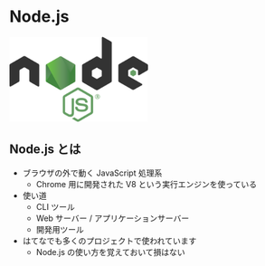 Node.js
================================================================

<img alt="Node.js logo" src="./nodejs/nodejs-logo.png" height="150"/>

## Node.js とは

- ブラウザの外で動く JavaScript 処理系
  - Chrome 用に開発された V8 という実行エンジンを使っている
- 使い道
  - CLI ツール
  - Web サーバー / アプリケーションサーバー
  - 開発用ツール
- はてなでも多くのプロジェクトで使われています
  - Node.js の使い方を覚えておいて損はない
